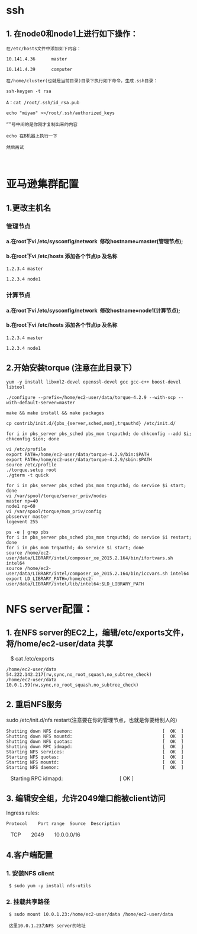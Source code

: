 # ssh
## 1. 在node0和node1上进行如下操作：

    在/etc/hosts文件中添加如下内容：

    10.141.4.36      master

    10.141.4.39      computer

    在/home/cluster(也就是当前目录)目录下执行如下命令，生成.ssh目录：

    ssh-keygen -t rsa

    A：cat /root/.ssh/id_rsa.pub

    echo "miyao" >>/root/.ssh/authorized_keys

    “”号中间的是你刚才复制出来的内容
  
    echo 在B机器上执行一下
   
    然后再试
    
# 亚马逊集群配置

## 1.更改主机名

### 管理节点

#### a.在root下vi /etc/sysconfig/network  修改hostname=master(管理节点);

#### b.在root下vi /etc/hosts 添加各个节点ip 及名称

    1.2.3.4 master

    1.2.3.4 node1

### 计算节点

#### a.在root下vi /etc/sysconfig/network  修改hostname=node1(计算节点);

#### b.在root下vi /etc/hosts 添加各个节点ip 及名称

    1.2.3.4 master

    1.2.3.4 node1

## 2.开始安装torque (注意在此目录下）

    yum -y install libxml2-devel openssl-devel gcc gcc-c++ boost-devel libtool

    ./configure --prefix=/home/ec2-user/data/torque-4.2.9 --with-scp --with-default-server=master
    
    make && make install && make packages
    
    cp contrib/init.d/{pbs_{server,sched,mom},trqauthd} /etc/init.d/

    for i in pbs_server pbs_sched pbs_mom trqauthd; do chkconfig --add $i; chkconfig $ion; done
    
    vi /etc/profile
    export PATH=/home/ec2-user/data/torque-4.2.9/bin:$PATH
    export PATH=/home/ec2-user/data/torque-4.2.9/sbin:$PATH
    source /etc/profile
    ./torque.setup root
    ./gterm -t quick
    
    for i in pbs_server pbs_sched pbs_mom trqauthd; do service $i start; done
    vi /var/spool/torque/server_priv/nodes
    master np=40
    node1 np=60
    vi /var/spool/torque/mom_priv/config
    pbsserver master
    logevent 255
    
    ps -e | grep pbs
    for i in pbs_server pbs_sched pbs_mom trqauthd; do service $i restart; done
    for i in pbs_mom trqauthd; do service $i start; done
    source /home/ec2-user/data/LIBRARY/intel/composer_xe_2015.2.164/bin/ifortvars.sh intel64
    source /home/ec2-user/data/LIBRARY/intel/composer_xe_2015.2.164/bin/iccvars.sh intel64
    export LD_LIBRARY_PATH=/home/ec2-user/data/LIBRARY/intel/lib/intel64:$LD_LIBRARY_PATH
    
# NFS server配置：
## 1. 在NFS server的EC2上，编辑/etc/exports文件，将/home/ec2-user/data 共享



    $ cat /etc/exports
    
    /home/ec2-user/data   54.222.142.217(rw,sync,no_root_squash,no_subtree_check)
    /home/ec2-user/data   10.0.1.59(rw,sync,no_root_squash,no_subtree_check)
## 2. 重启NFS服务

sudo /etc/init.d/nfs restart(注意要在你的管理节点，也就是你要给别人的)

    Shutting down NFS daemon:                                  [  OK  ]
    Shutting down NFS mountd:                                  [  OK  ]
    Shutting down NFS quotas:                                  [  OK  ]
    Shutting down RPC idmapd:                                  [  OK  ]
    Starting NFS services:                                     [  OK  ]
    Starting NFS quotas:                                       [  OK  ]
    Starting NFS mountd:                                       [  OK  ]
    Starting NFS daemon:                                       [  OK  ]
    Starting RPC idmapd:                                       [  OK  ]
## 3. 编辑安全组，允许2049端口能被client访问

Ingress rules:

    Protocol 	Port range 	Source 	Description
    TCP 	        2049 	        10.0.0.0/16 	
## 4.客户端配置

### 1. 安装NFS client

     $ sudo yum -y install nfs-utils

### 2. 挂载共享路径

     $ sudo mount 10.0.1.23:/home/ec2-user/data /home/ec2-user/data

     这里10.0.1.23为NFS server的地址
